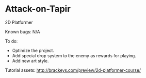# Attack-on-Tapir
2D Platformer

Known bugs:
N/A

To do:
- Optimize the project.
- Add special drop system to the enemy as rewards for playing.
- Add new art style.

Tutorial assets:
http://brackeys.com/preview/2d-platformer-course/
